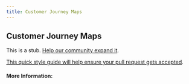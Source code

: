 ```yaml
---
title: Customer Journey Maps
---
```


## Customer Journey Maps

This is a stub. [Help our community expand it](https://github.com/freeCodeCamp/guide-articles/tree/master/articles/Design/User-Experience-Research/Customer-Journey-Maps/index.md).

[This quick style guide will help ensure your pull request gets accepted](https://github.com/freeCodeCamp/guide-articles/blob/master/README.md).

<!-- The article goes here, in GitHub-flavored Markdown. Feel free to add YouTube videos, images, and CodePen/JSBin embeds  -->

#### More Information:
<!-- Please add any articles you think might be helpful to read before writing the article -->


